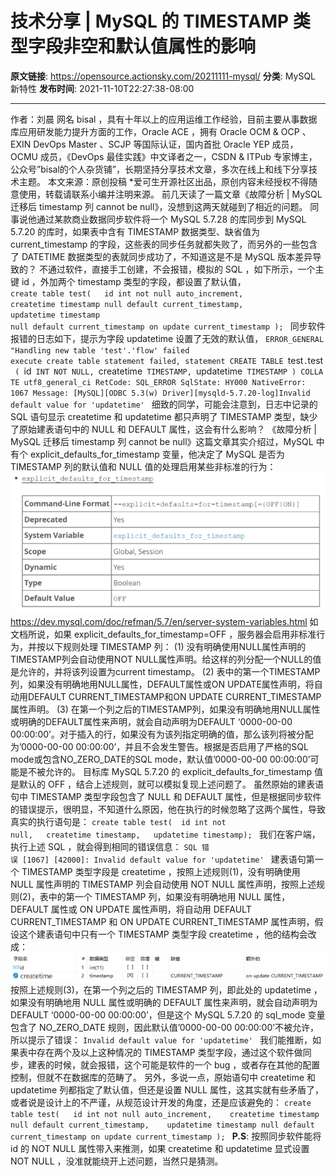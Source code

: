 # 技术分享 | MySQL 的 TIMESTAMP 类型字段非空和默认值属性的影响

**原文链接**: https://opensource.actionsky.com/20211111-mysql/
**分类**: MySQL 新特性
**发布时间**: 2021-11-10T22:27:38-08:00

---

作者：刘晨
网名 bisal ，具有十年以上的应用运维工作经验，目前主要从事数据库应用研发能力提升方面的工作，Oracle ACE ，拥有 Oracle OCM &#038; OCP 、EXIN DevOps Master 、SCJP 等国际认证，国内首批 Oracle YEP 成员，OCMU 成员，《DevOps 最佳实践》中文译者之一，CSDN &#038; ITPub 专家博主，公众号&#8221;bisal的个人杂货铺&#8221;，长期坚持分享技术文章，多次在线上和线下分享技术主题。
本文来源：原创投稿
*爱可生开源社区出品，原创内容未经授权不得随意使用，转载请联系小编并注明来源。
前几天读了一篇文章《故障分析 | MySQL 迁移后 timestamp 列 cannot be null》，没想到这两天就碰到了相近的问题。
同事说他通过某款商业数据同步软件将一个 MySQL 5.7.28 的库同步到 MySQL 5.7.20 的库时，如果表中含有 TIMESTAMP 数据类型、缺省值为 current_timestamp 的字段，这些表的同步任务就都失败了，而另外的一些包含了 DATETIME 数据类型的表就同步成功了，不知道这是不是 MySQL 版本差异导致的？
不通过软件，直接手工创建，不会报错，模拟的 SQL ，如下所示，一个主键 id ，外加两个 timestamp 类型的字段，都设置了默认值，
`create table test(  
id int not null auto_increment,   
createtime timestamp null default current_timestamp,   
updatetime timestamp null default current_timestamp on update current_timestamp
);
`
同步软件报错的日志如下，提示为字段 updatetime 设置了无效的默认值，
`ERROR_GENERAL "Handling new table 'test'.'flow' failed execute create table statement failed, statement CREATE TABLE `test`.`test` ( `id` INT NOT NULL, `createtime` TIMESTAMP, `updatetime` TIMESTAMP ) COLLATE utf8_general_ci
RetCode: SQL_ERROR SqlState: HY000 NativeError: 1067 Message: [MySQL][ODBC 5.3(w) Driver][mysqld-5.7.20-log]Invalid default value for 'updatetime'
`
细致的同学，可能会注意到，日志中记录的 SQL 语句显示 createtime 和 updatetime 都只声明了 TIMESTAMP 类型，缺少了原始建表语句中的 NULL 和 DEFAULT 属性，这会有什么影响？
《故障分析 | MySQL 迁移后 timestamp 列 cannot be null》这篇文章其实介绍过，MySQL 中有个 explicit_defaults_for_timestamp 变量，他决定了 MySQL 是否为 TIMESTAMP 列的默认值和 NULL 值的处理启用某些非标准的行为：
![Image](.img/d34ad0f3.png)
https://dev.mysql.com/doc/refman/5.7/en/server-system-variables.html
如文档所说，如果 explicit_defaults_for_timestamp=OFF ，服务器会启用非标准行为，并按以下规则处理 TIMESTAMP 列：
(1) 没有明确使用NULL属性声明的TIMESTAMP列会自动使用NOT NULL属性声明。给这样的列分配一个NULL的值是允许的，并将该列设置为current timestamp。
(2) 表中的第一个TIMESTAMP列，如果没有明确地用NULL属性，DEFAULT属性或ON UPDATE属性声明，将自动用DEFAULT CURRENT_TIMESTAMP和ON UPDATE CURRENT_TIMESTAMP属性声明。
(3) 在第一个列之后的TIMESTAMP列，如果没有明确地用NULL属性或明确的DEFAULT属性来声明，就会自动声明为DEFAULT &#8216;0000-00-00 00:00:00&#8217;。对于插入的行，如果没有为该列指定明确的值，那么该列将被分配为&#8217;0000-00-00 00:00:00&#8217;，并且不会发生警告。根据是否启用了严格的SQL mode或包含NO_ZERO_DATE的SQL mode，默认值&#8217;0000-00-00 00:00:00&#8217;可能是不被允许的。
目标库 MySQL 5.7.20 的 explicit_defaults_for_timestamp 值是默认的 OFF ，结合上述规则，就可以模拟复现上述问题了。
虽然原始的建表语句中 TIMESTAMP 类型字段包含了 NULL 和 DEFAULT 属性，但是根据同步软件的错误提示，很明显，不知道什么原因，他在执行的时候忽略了这两个属性，导致真实的执行语句是：
`create table test(  id int not null,   createtime timestamp,   updatetime timestamp);
`
我们在客户端，执行上述 SQL ，就会得到相同的错误信息：
`SQL 错误 [1067] [42000]: Invalid default value for 'updatetime'
`
建表语句第一个 TIMESTAMP 类型字段是 createtime ，按照上述规则(1)，没有明确使用 NULL 属性声明的 TIMESTAMP 列会自动使用 NOT NULL 属性声明，按照上述规则(2)，表中的第一个 TIMESTAMP 列，如果没有明确地用 NULL 属性，DEFAULT 属性或 ON UPDATE 属性声明，将自动用 DEFAULT CURRENT_TIMESTAMP 和 ON UPDATE CURRENT_TIMESTAMP 属性声明，假设这个建表语句中只有一个 TIMESTAMP 类型字段 createtime ，他的结构会改成：
![Image](.img/f4b24d1b.png)
按照上述规则(3)，在第一个列之后的 TIMESTAMP 列，即此处的 updatetime ，如果没有明确地用 NULL 属性或明确的 DEFAULT 属性来声明，就会自动声明为 DEFAULT &#8216;0000-00-00 00:00:00&#8217;，但是这个 MySQL 5.7.20 的 sql_mode 变量包含了 NO_ZERO_DATE 规则，因此默认值&#8217;0000-00-00 00:00:00&#8217;不被允许，所以提示了错误：
`Invalid default value for 'updatetime'
`
我们能推断，如果表中存在两个及以上这种情况的 TIMESTAMP 类型字段，通过这个软件做同步，建表的时候，就会报错，这个可能是软件的一个 bug ，或者存在其他的配置控制，但就不在数据库的范畴了。
另外，多说一点，原始语句中 createtime 和 updatetime 列都指定了默认值，但还是设置 NULL 属性，这其实就有些矛盾了，或者说是设计上的不严谨，从规范设计开发的角度，还是应该避免的：
`create table test(  
id int not null auto_increment,   
createtime timestamp null default current_timestamp,   
updatetime timestamp null default current_timestamp on update current_timestamp
);
`
**P.S**: 按照同步软件能将 id 的 NOT NULL 属性带入来推测，如果 createtime 和 updatetime 显式设置 NOT NULL ，没准就能绕开上述问题，当然只是猜测。